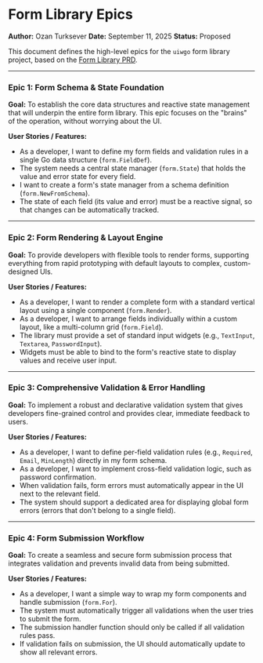 # Form Library Epics

**Author:** Ozan Turksever
**Date:** September 11, 2025
**Status:** Proposed

This document defines the high-level epics for the `uiwgo` form library project, based on the [Form Library PRD](forms-prd.md).

---

### Epic 1: Form Schema & State Foundation

**Goal:** To establish the core data structures and reactive state management that will underpin the entire form library. This epic focuses on the "brains" of the operation, without worrying about the UI.

**User Stories / Features:**

*   As a developer, I want to define my form fields and validation rules in a single Go data structure (`form.FieldDef`).
*   The system needs a central state manager (`form.State`) that holds the value and error state for every field.
*   I want to create a form's state manager from a schema definition (`form.NewFromSchema`).
*   The state of each field (its value and error) must be a reactive signal, so that changes can be automatically tracked.

---

### Epic 2: Form Rendering & Layout Engine

**Goal:** To provide developers with flexible tools to render forms, supporting everything from rapid prototyping with default layouts to complex, custom-designed UIs.

**User Stories / Features:**

*   As a developer, I want to render a complete form with a standard vertical layout using a single component (`form.Render`).
*   As a developer, I want to arrange fields individually within a custom layout, like a multi-column grid (`form.Field`).
*   The library must provide a set of standard input widgets (e.g., `TextInput`, `Textarea`, `PasswordInput`).
*   Widgets must be able to bind to the form's reactive state to display values and receive user input.

---

### Epic 3: Comprehensive Validation & Error Handling

**Goal:** To implement a robust and declarative validation system that gives developers fine-grained control and provides clear, immediate feedback to users.

**User Stories / Features:**

*   As a developer, I want to define per-field validation rules (e.g., `Required`, `Email`, `MinLength`) directly in my form schema.
*   As a developer, I want to implement cross-field validation logic, such as password confirmation.
*   When validation fails, form errors must automatically appear in the UI next to the relevant field.
*   The system should support a dedicated area for displaying global form errors (errors that don't belong to a single field).

---

### Epic 4: Form Submission Workflow

**Goal:** To create a seamless and secure form submission process that integrates validation and prevents invalid data from being submitted.

**User Stories / Features:**

*   As a developer, I want a simple way to wrap my form components and handle submission (`form.For`).
*   The system must automatically trigger all validations when the user tries to submit the form.
*   The submission handler function should only be called if all validation rules pass.
*   If validation fails on submission, the UI should automatically update to show all relevant errors.
